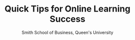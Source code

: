 ---
title: Quick Tips for Online Learning Success
author: Smith School of Business, Queen's University 
cover: /media/online_learning_success.png
tags:
  - session1
external_link: "/files/Online_Learning_Tips.pdf"
summary: Whether you are a remote-learning veteran or are taking a course for the first time, the following tips will help to make your experience as meaningful as possible.
images: /media/online_learning_success.png

image: 
  placement: 1
  caption: ""
  focal_point: "Center"
  preview_only: false
  alt_text: 
---